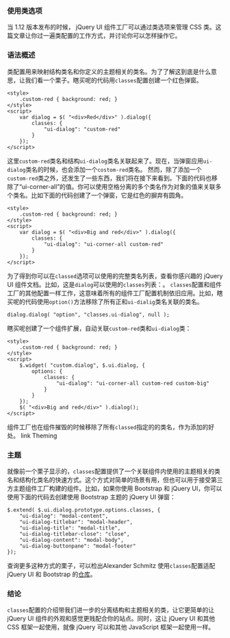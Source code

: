 ### 使用类选项
当 1.12 版本发布的时候， jQuery UI 组件工厂可以通过类选项来管理 CSS 类。这篇文章让你过一遍类配置的工作方式，并讨论你可以怎样操作它。

### 语法概述
类配置用来映射结构类名和你定义的主题相关的类名。为了了解这到底是什么意思，让我们看一个栗子。瞎买呢的代码用`classes`配置创建一个红色弹窗。
```
<style>
    .custom-red { background: red; }
</style>
<script>
    var dialog = $( "<div>Red</div>" ).dialog({
        classes: {
            "ui-dialog": "custom-red"
        }
    });
</script>
```
这里`custom-red`类名和结构`ui-dialog`类名关联起来了。现在，当弹窗应用`ui-dialog`类名的时候，也会添加一个`costom-red`类名。
然而，除了添加一个`custom-red`类之外，还发生了一些东西，我们将在接下来看到。下面的代码也移除了“ui-corner-all”的值。你可以使用空格分离的多个类名作为对象的值来关联多个类名。比如下面的代码创建了一个弹窗，它是红色的摒弃有圆角。
```
<style>
    .custom-red { background: red; }
</style>
<script>
    var dialog = $( "<div>Big and red</div>" ).dialog({
        classes: {
            "ui-dialog": "ui-corner-all custom-red"
        }
    });
</script>
```
为了得到你可以在`classed`选项可以使用的完整类名列表，查看你感兴趣的 jQuery UI 组件文档。比如，这是`dialog`可以使用的`classes`列表：[]()。
`classes`配置和组件工厂的其他配置一样工作，这意味着所有的组件工厂配置机制依旧应用。比如，瞎买呢的代码使用`option()`方法移除了所有正和`ui-dialig`类名关联的类名。
```
dialog.dialog( "option", "classes.ui-dialog", null );
```
瞎买呢创建了一个组件扩展，自动关联`custom-red`类和`ui-dialog`类：
```
<style>
    .custom-red { background: red; }
</style>
<script>
    $.widget( "custom.dialog", $.ui.dialog, {
        options: {
            classes: {
                "ui-dialog": "ui-corner-all custom-red custom-big"
            }
        }
    });
    $( "<div>Big and red</div>" ).dialog();
</script>
```
组件工厂也在组件摧毁的时候移除了所有`classed`指定的的类名，作为添加的好处。
link Theming
### 主题
就像前一个栗子显示的，`classes`配置提供了一个关联组件内使用的主题相关的类名和结构化类名的快速方式。这个方式对简单的场景有用，但也可以用于接受第三方主题组件工厂构建的组件。比如，如果你使用 Bootstrap 和 jQuery UI，你可以使用下面的代码去创建使用 Bootstrap 主题的 jQuery UI 弹窗：
```
$.extend( $.ui.dialog.prototype.options.classes, {
    "ui-dialog": "modal-content",
    "ui-dialog-titlebar": "modal-header",
    "ui-dialog-title": "modal-title",
    "ui-dialog-titlebar-close": "close",
    "ui-dialog-content": "modal-body",
    "ui-dialog-buttonpane": "modal-footer"
});
```
查询更多这种方式的栗子，可以检出Alexander Schmitz 使用`classes`配置适配 jQuery UI 和 Bootstrap 的[仓库]()。
### 结论
`classes`配置的介绍带我们进一步的分离结构和主题相关的类，让它更简单的让 jQuery UI 组件的外观和感觉更贱配合你的站点。同时，这让 jQuery UI 和其他 CSS 框架一起使用，就像 jQuery 可以和其他 JavaScript 框架一起使用一样。
